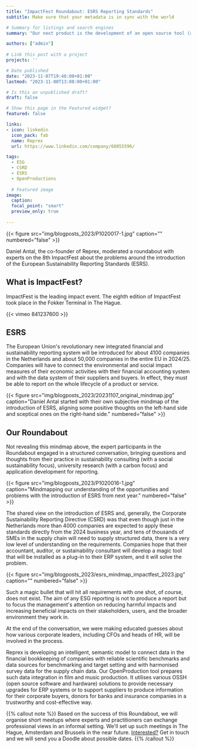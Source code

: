 ```yaml
---
title: "ImpactFest Roundabout: ESRS Reporting Standards"
subtitle: Make sure that your metadata is in sync with the world

# Summary for listings and search engines
summary: "Our next product is the development of an open source tool (and an app) that brings your reliable catalogue or collection information to the format of Wikidata."

authors: ["admin"]
 
# Link this post with a project
projects: ''

# Date published
date: "2023-11-07T19:48:00+01:00"
lastmod: "2023-11-08T13:08:00+01:00"

# Is this an unpublished draft?
draft: false

# Show this page in the Featured widget?
featured: false

links:
- icon: linkedin
  icon_pack: fab
  name: Reprex
  url: https://www.linkedin.com/company/68855596/

tags:
  - ESG
  - CSRD
  - ESRS
  - OpenProductions
  
  # Featured image
image:
  caption: 
  focal_point: "smart"
  preview_only: true
  
---
```

<td style="text-align: center;">{{< figure src="img/blogposts_2023/P1020017-1.jpg" caption="" numbered="false" >}}</td>

Daniel Antal, the co-founder of Reprex, moderated a roundabout with experts on the 8th ImpactFest about the problems around the introduction of the European Sustainability Reporting Standards (ESRS).  

## What is ImpactFest?

ImpactFest is the leading impact event. The eighth edition of ImpactFest took place in the Fokker Terminal in The Hague.

{{< vimeo 841237600 >}}

## ESRS

The European Union's revolutionary new integrated financial and sustainability reporting system will be introduced for about 4100 companies in the Netherlands and about 50,000 companies in the entire EU in 2024/25. Companies will have to connect the environmental and social impact measures of their economic activities with their financial accounting system and with the data system of their suppliers and buyers. In effect, they must be able to report on the whole lifecycle of a product or service.


<td style="text-align: center;">{{< figure src="img/blogposts_2023/20231107_original_mindmap.jpg" caption="Daniel Antal started with their own subjective mindmap of the introduction of ESRS, aligning some positive thoughts on the left-hand side and sceptical ones on the right-hand side." numbered="false" >}}</td>

## Our Roundabout 

Not revealing this mindmap above, the expert participants in the Roundabout engaged in a structured conversation, bringing questions and thoughts from their practice in sustainability consulting (with a social sustainability focus), university research (with a carbon focus) and application development for reporting.

<td style="text-align: center;">{{< figure src="img/blogposts_2023/P1020016-1.jpg" caption="Mindmapping our understanding of the opportunities and problems with the introduction of ESRS from next year." numbered="false" >}}</td>

The shared view on the introduction of ESRS and, generally, the Corporate Sustainability Reporting Directive (CSRD) was that even though just in the Netherlands more than 4000 companies are expected to apply these standards directly from the 2024 business year, and tens of thousands of SMEs in the supply chain will need to supply structured data, there is a very low level of understanding on the requirements. Companies hope that their accountant, auditor, or sustainability consultant will develop a magic tool that will be installed as a plug-in to their ERP system, and it will solve the problem.

<td style="text-align: center;">{{< figure src="img/blogposts_2023/esrs_mindmap_impactfest_2023.jpg" caption="" numbered="false" >}}</td>

Such a magic bullet that will hit all requirements with one shot, of course, does not exist. The aim of any ESG reporting is not to produce a report but to focus the management's attention on reducing harmful impacts and increasing beneficial impacts on their stakeholders, users, and the broader environment they work in.

At the end of the conversation, we were making educated guesses about how various corporate leaders, including CFOs and heads of HR, will be involved in the process.

Reprex is developing an intelligent, semantic model to connect data in the financial bookkeeping of companies with reliable scientific benchmarks and data sources for benchmarking and target setting and with harmonised survey data for the supply chain data. Our OpenProduction tool prepares such data integration in film and music production. It utilises various OSSH (open source software and hardware) solutions to provide necessary upgrades for ERP systems or to support suppliers to produce information for their corporate buyers, donors for banks and insurance companies in a trustworthy and cost-effective way.

{{% callout note %}}
Based on the success of this Roundabout, we will organise short meetups where experts and practitioners can exchange professional views in an informal setting. We'll set up such meetings in The Hague, Amsterdam and Brussels in the near future. [Interested?](https://reprex.nl/contact/) Get in touch and we will send you a Doodle about possible dates. 
{{% /callout %}}


